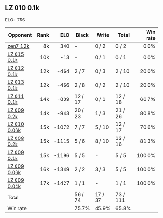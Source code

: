 ## LZ 010 0.1k ##

ELO: -756

Opponent | Rank | ELO | Black | Write | Total | Win rate
---------|-----:|----:|-------|-------|-------|-------:
[zen7 12k](zen7%2012k.md) | 8k | 340 | - | 0 / 2 | 0 / 2 | 0.0%
[LZ 015 0.1k](LZ%20015%200.1k.md) | 10k | -13 | - | 0 / 1 | 0 / 1 | 0.0%
[LZ 012 0.1k](LZ%20012%200.1k.md) | 12k | -464 | 2 / 7 | 0 / 3 | 2 / 10 | 20.0%
[LZ 013 0.1k](LZ%20013%200.1k.md) | 12k | -466 | 2 / 8 | 0 / 2 | 2 / 10 | 20.0%
[LZ 011 0.1k](LZ%20011%200.1k.md) | 14k | -839 | 12 / 17 | 0 / 1 | 12 / 18 | 66.7%
[LZ 009 0.2k](LZ%20009%200.2k.md) | 14k | -943 | 20 / 23 | 1 / 3 | 21 / 26 | 80.8%
[LZ 010 0.06k](LZ%20010%200.06k.md) | 15k | -1072 | 7 / 7 | 5 / 10 | 12 / 17 | 70.6%
[LZ 008 0.2k](LZ%20008%200.2k.md) | 15k | -1115 | 5 / 6 | 8 / 10 | 13 / 16 | 81.3%
[LZ 009 0.1k](LZ%20009%200.1k.md) | 15k | -1196 | 5 / 5 | - | 5 / 5 | 100.0%
[LZ 009 0.06k](LZ%20009%200.06k.md) | 16k | -1349 | 2 / 2 | 3 / 3 | 5 / 5 | 100.0%
[LZ 009 0.04k](LZ%20009%200.04k.md) | 17k | -1427 | 1 / 1 | - | 1 / 1 | 100.0%
Total | | | 56 / 74 | 17 / 37 | 73 / 111 | 
Win rate| | | 75.7% | 45.9% | 65.8% | 
